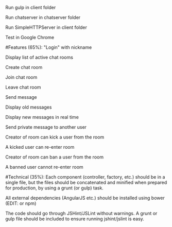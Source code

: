 Run gulp in client folder

Run chatserver in chatserver folder

Run SimpleHTTPServer in client folder

Test in Google Chrome

#Features (65%):
"Login" with nickname

Display list of active chat rooms

Create chat room

Join chat room

Leave chat room

Send message

Display old messages

Display new messages in real time

Send private message to another user

Creator of room can kick a user from the room

A kicked user can re-enter room

Creator of room can ban a user from the room

A banned user cannot re-enter room

#Technical (35%):
Each component (controller, factory, etc.) should be in a single file, but the files should be concatenated and minified when prepared for production, by using a grunt (or gulp) task.

All external dependencies (AngularJS etc.) should be installed using bower (EDIT: or npm)

The code should go through JSHint/JSLint without warnings. A grunt or gulp file should be included to ensure running jshint/jslint is easy.
